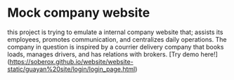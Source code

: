 # Mock company website
this project is trying to emulate a internal company website that; assists its employees, promotes communication, and centralizes daily operations. The company in question is inspired by a courrier delivery company that books loads, manages drivers, and has relations with brokers. [Try demo here!] (https://soberox.github.io/website/website-static/guayan%20site/login/login_page.html)
